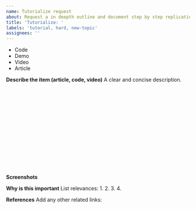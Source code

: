 ```yaml
---
name: Tutorialize request
about: Request a in deepth outline and document step by step replication
title: 'Tutorialize: '
labels: 'tutorial, hard, new-topic'
assignees: ''
---
```


- Code
- Demo
- Video
- Article

**Describe the item (article, code, video)**
A clear and concise description. 

**Screenshots**
<img src="
" height="250" />


**Why is this important**
List relevances:
1. 
2. 
3. 
4. 

**References**
Add any other related links:
